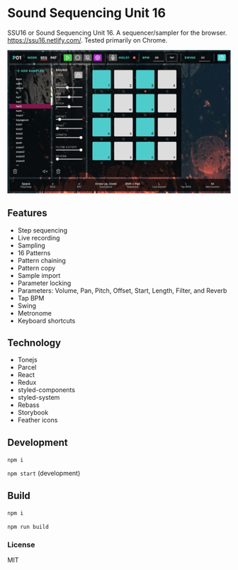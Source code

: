 # Sound Sequencing Unit 16

SSU16 or Sound Sequencing Unit 16. A sequencer/sampler for the browser. https://ssu16.netlify.com/. Tested primarily on Chrome.

![Screenshot](https://github.com/dburles/ssu16/blob/master/screenshot.png)

## Features

* Step sequencing
* Live recording
* Sampling
* 16 Patterns
* Pattern chaining
* Pattern copy
* Sample import
* Parameter locking
* Parameters: Volume, Pan, Pitch, Offset, Start, Length, Filter, and Reverb
* Tap BPM
* Swing
* Metronome
* Keyboard shortcuts

## Technology

* Tonejs
* Parcel
* React
* Redux
* styled-components
* styled-system
* Rebass
* Storybook
* Feather icons

## Development

`npm i`

`npm start` (development)

## Build

`npm i`

`npm run build`

### License
MIT
